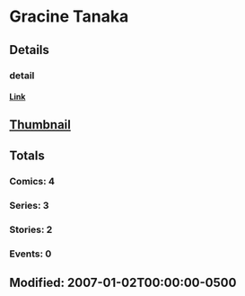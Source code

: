 # Gracine  Tanaka 
## Details
### detail
#### [Link](http://marvel.com/comics/creators/1912/gracine_tanaka?utm_campaign=apiRef&utm_source=225578a89fc76f3d20fbffda5d17a88d)
## [Thumbnail](http://i.annihil.us/u/prod/marvel/i/mg/b/40/image_not_available.jpg)
## Totals
### Comics: 4
### Series: 3
### Stories: 2
### Events: 0
## Modified: 2007-01-02T00:00:00-0500